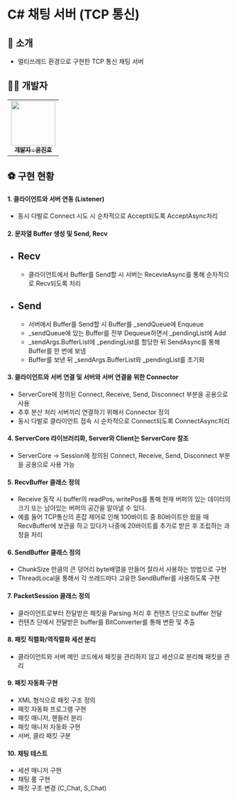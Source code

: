 # C# 채팅 서버 (TCP 통신)

## 👋 소개

- 멀티쓰레드 환경으로 구현한 TCP 통신 채팅 서버

## 👩‍💻 개발자

<table>
  <tbody>
    <tr>
      <td align="center"><a href="https://github.com/KR-EGOIST"><img src="https://avatars.githubusercontent.com/u/54177070?v=4" width="100px;" alt=""/><br /><sub><b> 개발자 : 윤진호 </b></sub></a><br /></td>
      </tr>
  </tbody>
</table>

## ⚽ 구현 현황

#### 1. 클라이언트와 서버 연동 (Listener)
  - 동시 다발로 Connect 시도 시 순차적으로 Accept되도록 AcceptAsync처리

#### 2. 문자열 Buffer 생성 및 Send, Recv
  - ## Recv
    - 클라이언트에서 Buffer를 Send할 시 서버는 RecevieAsync를 통해 순차적으로 Recv되도록 처리
   
  - ## Send
    - 서버에서 Buffer를 Send할 시 Buffer를 _sendQueue에 Enqueue
    - _sendQueue에 있는 Buffer를 전부 Dequeue하면서 _pendingList에 Add
    - _sendArgs.BufferList에 _pendingList를 할당한 뒤 SendAsync를 통해 Buffer를 한 번에 보냄
    - Buffer를 보낸 뒤 _sendArgs.BufferList와 _pendingList를 초기화

#### 3. 클라이언트와 서버 연결 및 서버와 서버 연결을 위한 Connector
  - ServerCore에 정의된 Connect, Receive, Send, Disconnect 부분을 공용으로 사용
  - 추후 분산 처리 서버끼리 연결하기 위해서 Connector 정의
  - 동시 다발로 클라이언트 접속 시 순차적으로 Connect되도록 ConnectAsync처리

#### 4. ServerCore 라이브러리화, Server와 Client는 ServerCore 참조
  - ServerCore -> Session에 정의된 Connect, Receive, Send, Disconnect 부분을 공용으로 사용 가능

#### 5. RecvBuffer 클래스 정의
  - Receive 동작 시 buffer의 readPos, writePos를 통해 현재 버퍼의 있는 데이터의 크기 또는 남아있는 버퍼의 공간을 알아낼 수 있다.
  - 예를 들어 TCP통신의 혼잡 제어로 인해 100바이트 중 80바이트만 왔을 때 RecvBuffer에 보관을 하고 있다가 나중에 20바이트를 추가로 받은 후 조립하는 과정을 처리

#### 6. SendBuffer 클래스 정의
  - ChunkSize 만큼의 큰 덩어리 byte배열을 만들어 잘라서 사용하는 방법으로 구현
  - ThreadLocal을 통해서 각 쓰레드마다 고유한 SendBuffer를 사용하도록 구현

#### 7. PacketSession 클래스 정의
  - 클라이언트로부터 전달받은 패킷을 Parsing 처리 후 컨텐츠 단으로 buffer 전달
  - 컨텐츠 단에서 전달받은 buffer를 BitConverter를 통해 변환 및 추출

#### 8. 패킷 직렬화/역직렬화 세션 분리
  - 클라이언트와 서버 메인 코드에서 패킷을 관리하지 않고 세션으로 분리해 패킷을 관리

#### 9. 패킷 자동화 구현
  - XML 형식으로 패킷 구조 정의
  - 패킷 자동화 프로그램 구현
  - 패킷 매니저, 핸들러 분리
  - 패킷 매니저 자동화 구현
  - 서버, 클라 패킷 구분

#### 10. 채팅 테스트
  - 세션 매니저 구현
  - 채팅 룸 구현
  - 패킷 구조 변경 (C_Chat, S_Chat)

